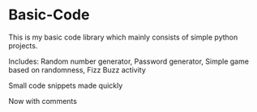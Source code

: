 # Basic-Code
This is my basic code library which mainly consists of simple python projects.

Includes:
Random number generator,
Password generator,
Simple game based on randomness,
Fizz Buzz activity

Small code snippets made quickly

Now with comments
